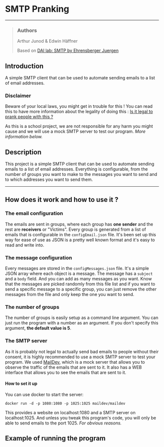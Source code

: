 # SMTP Pranking
___
>### Authors
>Arthur Junod & Edwin Häffner
> 
>Based on [DAI lab: SMTP by Ehrensberger Juergen](https://github.com/HEIGVD-Course-DAI/dai-lab-smtp)

## Introduction
A simple SMTP client that can be used to automate sending emails to a list of email addresses.

### Disclaimer
Beware of your local laws, you might get in trouble for this ! You can read this to
have more information about the legality of doing this : [Is it legal to prank people with this ?](https://anyleads.com/can-you-get-in-trouble-for-sending-unsolicited-emails)

As this is a school project, we are not responsible for any harm you might cause
and we will use a mock SMTP server to test our program. *More information below.*

## Description

This project is a simple SMTP client that can be used to automate sending emails
to a list of email addresses. Everything is configurable, from the number of groups
you want to make to the messages you want to send and to which addresses you want to send them.
___
## How does it work and how to use it ?

### The email configuration

The emails are sent in groups, where each group has **one sender**
and the rest are **receivers** or "Victims". Every group is generated from a list of emails
that is configurable in the `configEmail.json` file. It's been set up this way for 
ease of use as JSON is a pretty well known format and it's easy to read and write into.

### The message configuration

Every messages are stored in the `configMessages.json` file. It's a simple JSON array
where each object is a message. The message has a `subject` and a `body` field. And you
can add as many messages as you want. Know that the messages are picked randomly from
this file list and if you want to send a specific message to a specific group, you can
just remove the other messages from the file and only keep the one you want to send.

### The number of groups 

The number of groups is easily setup as a command line argument. You can just run the
program with a number as an argument. If you don't specify this argument, **the default value is 5**.

### The SMTP server

As it is probably not legal to actually send bad emails to people without their consent,
it is highly recommended to use a mock SMTP server to test your program. We used [MailDev](https://github.com/maildev/maildev),
which is a mock server that allows you to observe the traffic of the emails that are sent to it.
It also has a WEB interface that allows you to see the emails that are sent to it.

#### How to set it up

You can use docker to start the server:

    docker run -d -p 1080:1080 -p 1025:1025 maildev/maildev

This provides a website on localhost:1080 and a SMTP server on localhost:1025. And
unless you tweak this program's code, you will only be able to send emails to the port 1025.
*For obvious reasons.*

## Example of running the program

